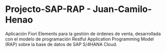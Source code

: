 # Projecto-SAP-RAP - Juan-Camilo-Henao

Aplicación Fiori Elements para la gestión de órdenes de venta, desarrollada con el modelo de programación Restful Application Programming Model (RAP) sobre la base de datos de SAP S/4HANA Cloud.
